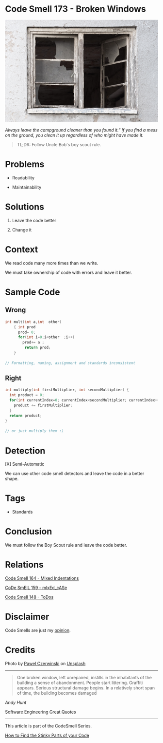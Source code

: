 # Code Smell 173 - Broken Windows
            
![Code Smell 173 - Broken Windows](Code%20Smell%20173%20-%20Broken%20Windows.jpg)

*Always leave the campground cleaner than you found it.” If you find a mess on the ground, you clean it up regardless of who might have made it.*

> TL;DR: Follow Uncle Bob's boy scout rule.

# Problems

- Readability

- Maintainability

# Solutions

1. Leave the code better

2. Change it

# Context

We read code many more times than we write.

We must take ownership of code with errors and leave it better.

# Sample Code

## Wrong

[Gist Url]: # (https://gist.github.com/mcsee/5577d55a7a059073137b7d892b218e80)
```c
int mult(int a,int  other) 
    { int prod
      prod= 0; 
      for(int i=0;i<other  ;i++) 
        prod+= a ; 
         return prod; 
    } 

// Formatting, naming, assignment and standards inconsistent
```

## Right

[Gist Url]: # (https://gist.github.com/mcsee/952f2de180ccdbe8bb73f7dfac162fe5)
```c
int multiply(int firstMultiplier, int secondMultiplier) {
  int product = 0; 
  for(int currentIndex=0; currentIndex<secondMultiplier; currentIndex++) {
    product += firstMultiplier; 
  }
  return product; 
} 

// or just multiply them :)
```

# Detection

[X] Semi-Automatic 

We can use other code smell detectors and leave the code in a better shape.

# Tags

- Standards

# Conclusion

We must follow the Boy Scout rule and leave the code better.

# Relations

[Code Smell 164 - Mixed Indentations](https://github.com/mcsee/Software-Design-Articles/tree/main/Articles/Code%20Smells/Code%20Smell%20164%20-%20Mixed%20Indentations/readme.md)

[CoDe SmElL 159 - mIxEd_cASe](https://github.com/mcsee/Software-Design-Articles/tree/main/Articles/Code%20Smells/Code%20Smell%20159%20-%20Mixed%20Case/readme.md)

[Code Smell 148 - ToDos](https://github.com/mcsee/Software-Design-Articles/tree/main/Articles/Code%20Smells/Code%20Smell%20148%20-%20ToDos/readme.md)

# Disclaimer

Code Smells are just my [opinion](https://github.com/mcsee/Software-Design-Articles/tree/main/Articles/Blogging/I%20Wrote%20More%20than%2090%20Articles%20on%202021%20Here%20is%20What%20I%20Learned/readme.md).

# Credits

Photo by [Pawel Czerwinski](https://unsplash.com/@pawel_czerwinski) on [Unsplash](https://unsplash.com/s/photos/windows-broken)  

* * *

> One broken window, left unrepaired, instills in the inhabitants of the building a sense of abandonment. People start littering. Graffiti appears. Serious structural damage begins. In a relatively short span of time, the building becomes damaged

_Andy Hunt_
 
[Software Engineering Great Quotes](https://github.com/mcsee/Software-Design-Articles/tree/main/Articles/Quotes/Software%20Engineering%20Great%20Quotes/readme.md)

* * *

This article is part of the CodeSmell Series.

[How to Find the Stinky Parts of your Code](https://github.com/mcsee/Software-Design-Articles/tree/main/Articles/Code%20Smells/How%20to%20Find%20the%20Stinky%20parts%20of%20your%20Code/readme.md)